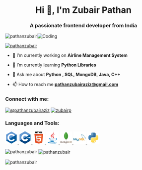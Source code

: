 
<h1 align="center">Hi 👋, I'm Zubair Pathan</h1>
<h3 align="center">A passionate frontend developer from India</h3>
<img align="right" alt = "Coding" width = "400" src = "https://cdn3.iconfinder.com/data/icons/cloud-computing-10/112/18-cloud-computing_cloud-personal-computer-programming-coding-wireless-connection-512.png">


<p align="left"> <img src="https://komarev.com/ghpvc/?username=pathanzubair&label=Profile%20views&color=0e75b6&style=flat" alt="pathanzubair" /> </p>

<p align="left"> <a href="https://github.com/ryo-ma/github-profile-trophy"><img src="https://github-profile-trophy.vercel.app/?username=pathanzubair" alt="pathanzubair" /></a> </p>

- 🔭 I’m currently working on **Airline Management System**

- 🌱 I’m currently learning **Python Libraries**

- 💬 Ask me about **Python , SQL, MongoDB, Java, C++**

- 📫 How to reach me **pathanzubairaziz@gmail.com**

<h3 align="left">Connect with me:</h3>
<p align="left">
<a href="https://www.hackerrank.com/@pathanzubairaziz" target="blank"><img align="center" src="https://raw.githubusercontent.com/rahuldkjain/github-profile-readme-generator/master/src/images/icons/Social/hackerrank.svg" alt="@pathanzubairaziz" height="30" width="40" /></a>
<a href="https://www.leetcode.com/zubairp" target="blank"><img align="center" src="https://raw.githubusercontent.com/rahuldkjain/github-profile-readme-generator/master/src/images/icons/Social/leet-code.svg" alt="zubairp" height="30" width="40" /></a>
</p>

<h3 align="left">Languages and Tools:</h3>
<p align="left"> <a href="https://www.cprogramming.com/" target="_blank" rel="noreferrer"> <img src="https://raw.githubusercontent.com/devicons/devicon/master/icons/c/c-original.svg" alt="c" width="40" height="40"/> </a> <a href="https://www.w3schools.com/cpp/" target="_blank" rel="noreferrer"> <img src="https://raw.githubusercontent.com/devicons/devicon/master/icons/cplusplus/cplusplus-original.svg" alt="cplusplus" width="40" height="40"/> </a> <a href="https://www.w3.org/html/" target="_blank" rel="noreferrer"> <img src="https://raw.githubusercontent.com/devicons/devicon/master/icons/html5/html5-original-wordmark.svg" alt="html5" width="40" height="40"/> </a> <a href="https://www.java.com" target="_blank" rel="noreferrer"> <img src="https://raw.githubusercontent.com/devicons/devicon/master/icons/java/java-original.svg" alt="java" width="40" height="40"/> </a> <a href="https://www.mongodb.com/" target="_blank" rel="noreferrer"> <img src="https://raw.githubusercontent.com/devicons/devicon/master/icons/mongodb/mongodb-original-wordmark.svg" alt="mongodb" width="40" height="40"/> </a> <a href="https://www.mysql.com/" target="_blank" rel="noreferrer"> <img src="https://raw.githubusercontent.com/devicons/devicon/master/icons/mysql/mysql-original-wordmark.svg" alt="mysql" width="40" height="40"/> </a> <a href="https://www.python.org" target="_blank" rel="noreferrer"> <img src="https://raw.githubusercontent.com/devicons/devicon/master/icons/python/python-original.svg" alt="python" width="40" height="40"/> </a> </p>

<p><img align="left" src="https://github-readme-stats.vercel.app/api/top-langs?username=pathanzubair&show_icons=true&locale=en&layout=compact" alt="pathanzubair" /></p>

<p>&nbsp;<img align="center" src="https://github-readme-stats.vercel.app/api?username=pathanzubair&show_icons=true&locale=en" alt="pathanzubair" /></p>

<p><img align="center" src="https://github-readme-streak-stats.herokuapp.com/?user=pathanzubair&" alt="pathanzubair" /></p>

